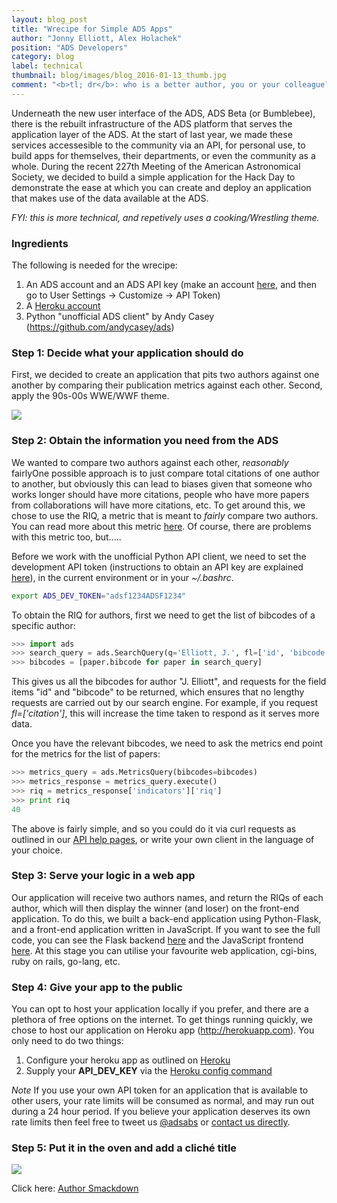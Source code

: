```yaml
---
layout: blog_post
title: "Wrecipe for Simple ADS Apps"
author: "Jonny Elliott, Alex Holachek"
position: "ADS Developers"
category: blog
label: technical
thumbnail: blog/images/blog_2016-01-13_thumb.jpg
comment: "<b>tl; dr</b>: who is a better author, you or your colleague? Find out <a href=\"http://authorsmackdown.herokuapp.com/\">here</a>."
---
```


Underneath the new user interface of the ADS, ADS Beta (or Bumblebee), there is the rebuilt infrastructure of the ADS platform that serves the application layer of the ADS. At the start of last year, we made these services accessesible to the community via an API, for personal use, to build apps for themselves, their departments, or even the community as a whole. During the recent 227th Meeting of the American Astronomical Society, we decided to build a simple application for the Hack Day to demonstrate the ease at which you can create and deploy an application that makes use of the data available at the ADS.

*FYI: this is more technical, and repetively uses a cooking/Wrestling theme.*

### Ingredients
The following is needed for the wrecipe:

  1. An ADS account and an ADS API key (make an account [here](https://ui.adsabs.harvard.edu/#user/account/register), and then go to User Settings -> Customize -> API Token)
  2. A [Heroku account](http://herokuapp.com)
  3. Python "unofficial ADS client" by Andy Casey (https://github.com/andycasey/ads)

### Step 1: Decide what your application should do

First, we decided to create an application that pits two authors against one another by comparing their publication metrics against each other. Second, apply the 90s-00s WWE/WWF theme.

<div class="text-center">
    <img class="img-thumbnail" src="{{ site.base_url }}/blog/images/blog_2016-02-04_image02.jpg"/>
</div>

### Step 2: Obtain the information you need from the ADS

We wanted to compare two authors against each other, *reasonably* fairlyOne possible approach is to just compare total citations of one author to another, but obviously this can lead to biases given that someone who works longer should have more citations, people who have more papers from collaborations will have more citations, etc. To get around this, we chose to use the RIQ, a metric that is meant to *fairly* compare two authors. You can read more about this metric [here](https://ui.adsabs.harvard.edu/#abs/2012PLoSO...746428P/abstract). Of course, there are problems with this metric too, but.....

Before we work with the unofficial Python API client, we need to set the development API token (instructions to obtain an API key are explained [here](https://github.com/adsabs/adsabs-dev-api)), in the current environment or in your *~/.bashrc*.

```bash
export ADS_DEV_TOKEN="adsf1234ADSF1234"
```

To obtain the RIQ for authors, first we need to get the list of bibcodes of a specific author:

```python
>>> import ads
>>> search_query = ads.SearchQuery(q='Elliott, J.', fl=['id', 'bibcode'])
>>> bibcodes = [paper.bibcode for paper in search_query]
```

This gives us all the bibcodes for author "J. Elliott", and requests for the field items "id" and "bibcode" to be returned, which ensures that no lengthy requests are carried out by our search engine. For example, if you request *fl=['citation']*, this will increase the time taken to respond as it serves more data.

Once you have the relevant bibcodes, we need to ask the metrics end point for the metrics for the list of papers:

```python
>>> metrics_query = ads.MetricsQuery(bibcodes=bibcodes)
>>> metrics_response = metrics_query.execute()
>>> riq = metrics_response['indicators']['riq']
>>> print riq
40
```

The above is fairly simple, and so you could do it via curl requests as outlined in our [API help pages](https://github.com/adsabs/adsabs-dev-api), or write your own client in the language of your choice.

### Step 3: Serve your logic in a web app

Our application will receive two authors names, and return the RIQs of each author, which will then display the winner (and loser) on the front-end application. To do this, we built a back-end application using Python-Flask, and a front-end application written in JavaScript. If you want to see the full code, you can see the Flask backend [here](https://github.com/jonnybazookatone/authorsmackdown) and the JavaScript frontend [here](https://github.com/aholachek/smackdown). At this stage you can utilise your favourite web application, cgi-bins, ruby on rails, go-lang, etc.

### Step 4: Give your app to the public

You can opt to host your application locally if you prefer, and there are a plethora of free options on the internet. To get things running quickly, we chose to host our application on Heroku app (http://herokuapp.com). You only need to do two things:

  1. Configure your heroku app as outlined on [Heroku](https://devcenter.heroku.com/articles/getting-started-with-python#deploy-the-app)
  2. Supply your **API_DEV_KEY** via the [Heroku config command](https://devcenter.heroku.com/articles/config-vars)

*Note* If you use your own API token for an application that is available to other users, your rate limits will be consumed as normal, and may run out during a 24 hour period. If you believe your application deserves its own rate limits then feel free to tweet us [@adsabs](http://twitter.com/adsabs) or [contact us directly](adshelp@cfa.harvard.edu).

### Step 5: Put it in the oven and add a cliché title

<div class="text-center">
     <a href="http://authorsmackdown.herokuapp.com/">
         <img class="img-thumbnail" src="{{ site.base_url }}/blog/images/blog_2016-02-04_image02.png"/>
     </a>
</div>

Click here: <a href="http://authorsmackdown.herokuapp.com/">Author Smackdown</a>


